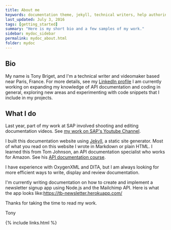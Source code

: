 ```yaml
---
title: About me
keywords: documentation theme, jekyll, technical writers, help authoring tools, hat replacements
last_updated: July 3, 2016
tags: [getting_started]
summary: "Here is my short bio and a few samples of my work."
sidebar: mydoc_sidebar
permalink: mydoc_about.html
folder: mydoc
---
```


## Bio
My name is Tony Briget, and I'm a technical writer and videomaker based near Paris, France. For more details, see my [LinkedIn profile](https://www.linkedin.com/in/tony-briget-52640017a/) I am currently working on expanding my knowledge of API documentation and coding in general, exploring new areas and experimenting with code snippets that I include in my projects. 

## What I do
Last year, part of my work at SAP involved shooting and editing documentation videos. See [my work on SAP's Youtube Channel](https://www.youtube.com/watch?v=aENAqA82wdo). 

I built this documentation website using [Jekyll](https://jekyllrb.com/), a static site generator. Most of what you read on this website I wrote in Markdown or plain HTML. I learned this from Tom Johnson, an API documentation specialist who works for Amazon. See his [API documentation course](https://idratherbewriting.com/learnapidoc/docapis_introtoapis.html).

I have experience with OxygenXML and DITA, but I am always looking for more efficient ways to write, display and review documentation. 

I'm currently writing documentation on how to create and implement a newsletter signup app using Node.js and the Mailchimp API. Here is what the app looks like:https://tb-newsletter.herokuapp.com/

Thanks for taking the time to read my work. 

Tony

{% include links.html %}
